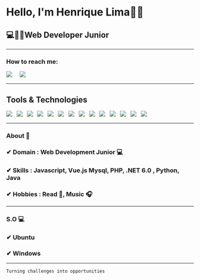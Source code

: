 <h1>Hello, I'm Henrique Lima🙋‍♂️</h1>
<h2>💻👨‍💻Web Developer Junior</h2>

<hr>



<h3>How to reach me:</h3>

<a href="https://api.whatsapp.com/send?phone=5585989312355&text=Ol%C3%A1%20Henrique%20Liss"><img src="https://img.shields.io/badge/WhatsApp-25D366?style=for-the-badge&logo=whatsapp&logoColor=white" /></a>&nbsp;&nbsp;&nbsp;&nbsp;
<a href="mailto:prohenriquelima@gmail.com"><img src="https://img.shields.io/badge/gmail-%23D14836.svg?&style=for-the-badge&logo=gmail&logoColor=white" /></a>&nbsp;&nbsp;&nbsp;&nbsp;
<hr>

<h2>Tools & Technologies</h2>

<img src="https://img.shields.io/badge/HTML%20-%23F7DF1E.svg?&style=for-the-badge&color=E34F26" />&nbsp;&nbsp;
<img src="https://img.shields.io/badge/css%20-%23F7DF1E.svg?&style=for-the-badge&color=5BA8EE" />&nbsp;&nbsp;
<img src="https://img.shields.io/badge/JavaScript%20-%23F7DF1E.svg?&style=for-the-badge&color=F7DF1E" />&nbsp;&nbsp;
<img src="https://img.shields.io/badge/Vue.js%20-%23F7DF1E.svg?&style=for-the-badge&color=41B883" />&nbsp;&nbsp;
<img src="https://img.shields.io/badge/Flutter%20-%23F7DF1E.svg?&style=for-the-badge&color=115B9A" />&nbsp;&nbsp;
<img src="https://img.shields.io/badge/web%20components%20-%23F7DF1E.svg?&style=for-the-badge&color=E06027" />&nbsp;&nbsp;
<img src="https://img.shields.io/badge/Vuex%20-%23F7DF1E.svg?&style=for-the-badge&color=65BEAA" />&nbsp;&nbsp;
<img src="https://img.shields.io/badge/Adobe XD%20-%23F7DF1E.svg?&style=for-the-badge&color=470137" />&nbsp;&nbsp;
<img src="https://img.shields.io/badge/Bootstrap%20-%23F7DF1E.svg?&style=for-the-badge&color=7044A3" />&nbsp;&nbsp;
<img src="https://img.shields.io/badge/Discord%20-%23F7DF1E.svg?&style=for-the-badge&color=3C4C65" />&nbsp;&nbsp;
<img src="https://img.shields.io/badge/MySQL%20-%23F7DF1E.svg?&style=for-the-badge&color=1E4C68" />&nbsp;&nbsp;
<img src="https://img.shields.io/badge/Git%20-%23F7DF1E.svg?&style=for-the-badge&color=000" />&nbsp;&nbsp;
<img src="https://img.shields.io/badge/GitHub%20-%23F7DF1E.svg?&style=for-the-badge&color=000" />&nbsp;&nbsp;
<img src="https://img.shields.io/badge/Docker%20-%23F7DF1E.svg?&style=for-the-badge&color=2496ED" />&nbsp;&nbsp;


<hr>

### About 📌

### ✔  **Domain :** Web Development Junior 💻
### ✔  **Skills :** Javascript, Vue.js Mysql, PHP, .NET 6.0 , Python, Java
### ✔  **Hobbies :**  Read 📕, Music 🎧

<hr>

### S.O 💻

### ✔  Ubuntu
### ✔  Windows

<hr>

```
Turning challenges into opportunities
```
